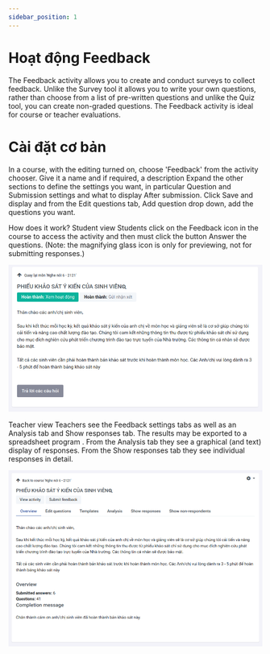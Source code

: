 ```yaml
---
sidebar_position: 1
---
```


# Hoạt động Feedback
The Feedback activity allows you to create and conduct surveys to collect feedback. Unlike the Survey tool it allows you to write your own questions, rather than choose from a list of pre-written questions and unlike the Quiz tool, you can create non-graded questions. The Feedback activity is ideal for course or teacher evaluations.

# Cài đặt cơ bản
In a course, with the editing turned on, choose 'Feedback' from the activity chooser.
Give it a name and if required, a description
Expand the other sections to define the settings you want, in particular Question and Submission settings and what to display After submission.
Click Save and display and from the Edit questions tab, Add question drop down, add the questions you want.

How does it work?
Student view
Students click on the Feedback icon in the course to access the activity and then must click the button Answer the questions. (Note: the magnifying glass icon is only for previewing, not for submitting responses.)

<img src='static/files/feedbacks_document/student-view-activities.png'></img>

Teacher view
Teachers see the Feedback settings tabs as well as an Analysis tab and Show responses tab. The results may be exported to a spreadsheet program .
From the Analysis tab they see a graphical (and text) display of responses.
From the Show responses tab they see individual responses in detail.

<img src='static/files/feedbacks_document/teacher-view.png'></img>

